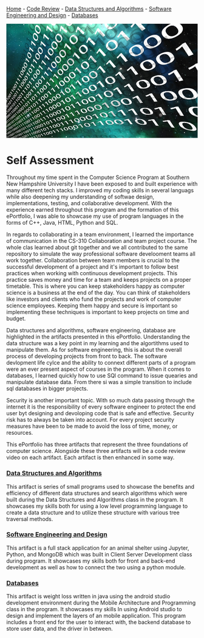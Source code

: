 [Home](index.md) - [Code Review](code_review.md) - [Data Structures and Algorithms](algorithms_data_structures.md) - [Software Engineering and Design](software_design_engineering.md) - [Databases](databases.md)

<center><img src="binary.jpg"></center>

# Self Assessment

Throughout my time spent in the Computer Science Program at Southern New Hampshire University I have been exposed to and built experience with many different tech stacks. I improved my coding skills in several languags while also deepening my understanding of softwae design, implementations, testing, and collaborative development. With the experience earned throughout this program and the formation of this ePortfolio, I was able to showcase my use of program languages in the forms of C++, Java, HTML, Python and SQL. 

In regards to collaborating in a team environment, I learned the importance of communication in the CS-310 Collaboration and team project course. The whole clas learned about git together and we all contributed to the same repository to simulate the way professional software develooment teams all work together. Collaboration between team members is crucial to the successful development of a project and it's important to follow best practices when working with continuous development projects. This practice saves money and time for a team and keeps projects on a proper timetable. This is where you can keep stakeholders happy as computer science is a business at the end of the day. You can think of stakeholders like investors and clients who fund the projects and work of computer science employees. Keeping them happy and secure is important so implementing these techniques is important to keep projects on time and budget. 

Data structures and algorithms, software engineering, database are highlighted in the artifacts presented in this ePortfolio. Understanding the data structure was a key point in my learning and the algortithms used to manipulate them. As for software engineering, this is about the overall process of developing projects from front to back. The software devlopment life cylce and the ability to connext different parts of a program were an ever present aspect of courses in the program. When it comes to databases, I learned quickly how to use SQl command to issue quearies and manipulate database data. From there si was a simple transition to include sql databases in bigger projects. 

Security is another important topic. With so much data passing through the internet it is the responsibility of every software engineer to protect the end user byt designing and devoloping code that is safe and effective. Security risk has to always be taken into account. For every project security measures have been to be made to avoid the loss of time, money, or resources.

This ePortfolio has three artifacts that represent the three foundations of computer science. Alongside these three artifacts will be a code review video on each artifact. Each artifact is then enhanced in some way.

### [Data Structures and Algorithms](algorithms_data_structures.md)
This artifact is series of small programs used to showcase the benefits and efficiency of different data structures and search algorithms which were built during the Data Structures and Algorithms class in the program. It showcases my skills both for using a low level programming language to create a data structure and to utilize these structure with various tree traversal methods.

### [Software Engineering and Design](software_design_engineering.md)
This artifact is a full stack application for an animal shelter using Jupyter, Python, and MongoDB which was built in Client Server Development class during program. It showcases my skills both for front and back-end development as well as how to connect the two using a python module. 

### [Databases](databases.md)
This artifact is weight loss written in java using the android studio development environment during the Mobile Architecture and Programming class in the program. It showcases my skills In using Android studio to design and implement the layers of an mobile application. This program includes a front end for the user to interact with, the backend database to store user data, and the driver in between.
